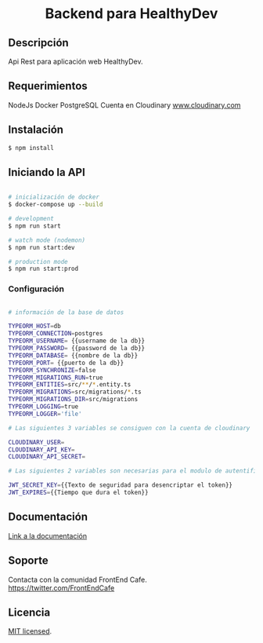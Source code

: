 
<h1 align="center">Backend para HealthyDev</h1>


## Descripción

 Api Rest para aplicación web HealthyDev.

## Requerimientos

NodeJs
Docker
PostgreSQL
Cuenta en Cloudinary www.cloudinary.com

## Instalación

```bash
$ npm install
```

## Iniciando la API

```bash

# inicialización de docker
$ docker-compose up --build

# development
$ npm run start

# watch mode (nodemon)
$ npm run start:dev

# production mode
$ npm run start:prod
```

### Configuración

```bash

# información de la base de datos

TYPEORM_HOST=db
TYPEORM_CONNECTION=postgres
TYPEORM_USERNAME= {{username de la db}}
TYPEORM_PASSWORD= {{password de la db}}
TYPEORM_DATABASE= {{nombre de la db}}
TYPEORM_PORT= {{puerto de la db}}
TYPEORM_SYNCHRONIZE=false
TYPEORM_MIGRATIONS_RUN=true
TYPEORM_ENTITIES=src/**/*.entity.ts
TYPEORM_MIGRATIONS=src/migrations/*.ts
TYPEORM_MIGRATIONS_DIR=src/migrations
TYPEORM_LOGGING=true
TYPEORM_LOGGER='file'

# Las siguientes 3 variables se consiguen con la cuenta de cloudinary

CLOUDINARY_USER=
CLOUDINARY_API_KEY=
CLOUDINARY_API_SECRET=

# Las siguientes 2 variables son necesarias para el modulo de autentificacion

JWT_SECRET_KEY={{Texto de seguridad para desencriptar el token}}
JWT_EXPIRES={{Tiempo que dura el token}}

```

## Documentación

[Link a la documentación](docs/Documentation.md)

## Soporte

Contacta con la comunidad FrontEnd Cafe. https://twitter.com/FrontEndCafe

## Licencia

  [MIT licensed](LICENSE).
